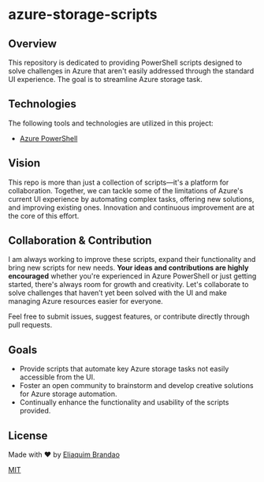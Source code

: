 # azure-storage-scripts

## Overview

This repository is dedicated to providing PowerShell scripts designed to solve challenges in Azure that aren't easily addressed through the standard UI experience. The goal is to streamline Azure storage task.

## Technologies

The following tools and technologies are utilized in this project:

- [Azure PowerShell](https://docs.microsoft.com/en-us/powershell/azure/?view=azps-6.3.0)

## Vision

This repo is more than just a collection of scripts—it's a platform for collaboration. Together, we can tackle some of the limitations of Azure's current UI experience by automating complex tasks, offering new solutions, and improving existing ones. Innovation and continuous improvement are at the core of this effort. 

## Collaboration & Contribution

I am always working to improve these scripts, expand their functionality and bring new scripts for new needs. **Your ideas and contributions are highly encouraged** whether you're experienced in Azure PowerShell or just getting started, there's always room for growth and creativity. Let's collaborate to solve challenges that haven’t yet been solved with the UI and make managing Azure resources easier for everyone.

Feel free to submit issues, suggest features, or contribute directly through pull requests.

## Goals

- Provide scripts that automate key Azure storage tasks not easily accessible from the UI.
- Foster an open community to brainstorm and develop creative solutions for Azure storage automation.
- Continually enhance the functionality and usability of the scripts provided.

## License

Made with :heart: by <a href="https://github.com/eliaquimbrandao" target="_blank">Eliaquim Brandao</a>

[MIT](https://choosealicense.com/licenses/mit/)
